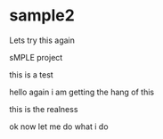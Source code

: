 # sample2
Lets try this again

sMPLE project

this is a test

hello again
i am getting the hang of this

this is the realness


ok now let me do what i do